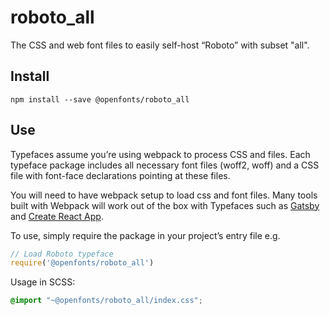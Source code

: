 
# roboto_all

The CSS and web font files to easily self-host “Roboto” with subset "all".

## Install

`npm install --save @openfonts/roboto_all`

## Use

Typefaces assume you’re using webpack to process CSS and files. Each typeface
package includes all necessary font files (woff2, woff) and a CSS file with
font-face declarations pointing at these files.

You will need to have webpack setup to load css and font files. Many tools built
with Webpack will work out of the box with Typefaces such as [Gatsby](https://github.com/gatsbyjs/gatsby)
and [Create React App](https://github.com/facebookincubator/create-react-app).

To use, simply require the package in your project’s entry file e.g.

```javascript
// Load Roboto typeface
require('@openfonts/roboto_all')
```

Usage in SCSS:
```scss
@import "~@openfonts/roboto_all/index.css";
```
